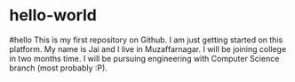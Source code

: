# hello-world
#hello 
This is my first repository on Github. I am just getting started on this platform. 
My name is Jai and I live in Muzaffarnagar. I will be joining college in two months time. I will be pursuing engineering with Computer Science branch (most probably :P).
